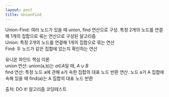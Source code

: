 ```yaml
---
layout: post
title: UnionFind
---
```


Union-Find: 여러 노드가 있을 때 union, find 연산으로 구성. 특정 2개의 노드를 연결해 1개의 집합으로 묶는 연산으로 구성된 알고리즘 <br/>
Union: 특정 2개의 노드를 연결해 1개의 집합으로 묶는 연산 <br/>
Find: 두 노드가 같은 집합에 있는지 확인하는 연산<br/>

유니온 파인드 핵심 이론<br/>
union 연산: union(a,b)는 $a$$\in$$A$일 때, $A$ $\cup$ $B$ <br/>
find 연산: 특정 노드 a에 관해 a가 속한 집합의 대표 노드 반환 연산. 노드 a가 A 집합에 속해 있을 때 find(a)는 A 집합의 대표 노드 반환<br/>


출처: DO it! 알고리즘 코딩테스트

